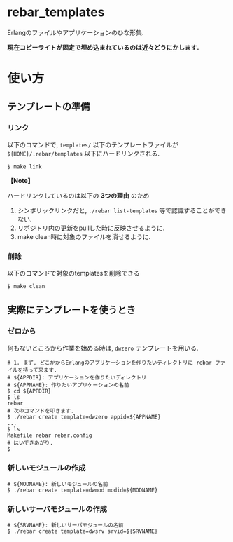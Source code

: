 rebar_templates
===============

Erlangのファイルやアプリケーションのひな形集.

**現在コピーライトが固定で埋め込まれているのは近々どうにかします.**

# 使い方

## テンプレートの準備

### リンク

以下のコマンドで, ```templates/``` 以下のテンプレートファイルが ```${HOME}/.rebar/templates``` 以下にハードリンクされる.

```shell
$ make link
```

**【Note】**

ハードリンクしているのは以下の **3つの理由** のため

1. シンボリックリンクだと, ```./rebar list-templates``` 等で認識することができない.
2. リポジトリ内の更新をpullした時に反映させるように.
3. make clean時に対象のファイルを消せるように.

### 削除

以下のコマンドで対象のtemplatesを削除できる

```shell
$ make clean
```

## 実際にテンプレートを使うとき

### ゼロから

何もないところから作業を始める時は,  ```dwzero``` テンプレートを用いる.

```shell
# 1. まず, どこかからErlangのアプリケーションを作りたいディレクトリに rebar ファイルを持って来ます.
# ${APPDIR}: アプリケーションを作りたいディレクトリ
# ${APPNAME}: 作りたいアプリケーションの名前
$ cd ${APPDIR}
$ ls
rebar
# 次のコマンドを叩きます.
$ ./rebar create template=dwzero appid=${APPNAME}
...
$ ls
Makefile rebar rebar.config
# はいできあがり.
$
```

### 新しいモジュールの作成

```shell
# ${MODNAME}: 新しいモジュールの名前
$ ./rebar create template=dwmod modid=${MODNAME}
```

### 新しいサーバモジュールの作成

```shel
# ${SRVNAME}: 新しいサーバモジュールの名前
$ ./rebar create template=dwsrv srvid=${SRVNAME}
```

